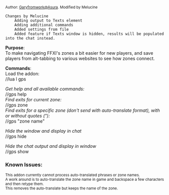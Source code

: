 <sup>Author: [Garyfromwork@Asura](https://github.com/garyfromwork/ffxi-windower/tree/master). Modified by Melucine</sup>

```
Changes by Melucine
    Adding output to Texts element
    Adding additional commands
    Added settings from file
    Added feature if Texts window is hidden, results will be populated into the chat instead.    
```



**Purpose**: <br>
To make navigating FFXI's zones a bit easier for new players, and save players
from alt-tabbing to various websites to see how zones connect.

**Commands**:<br>
Load the addon:<br>
//lua l gps

*Get help and all available commands:*<br>
//gps help
<br>
*Find exits for current zone:*<br>
//gps zone
<br>
*Find exits for a specific zone (don't send with auto-translate format), with or without quotes ("):*<br>
//gps "zone name" 

*Hide the window and display in chat*<br>
//gps hide<br>
        
*Hide the chat output and display in window*<br>
//gps show
<br>
### Known Issues:
<sup>This addon currently cannot process auto-translated phrases or zone names.
<br>
A work around is to auto-translate the zone name in game and backspace a few characters and then retype them.
<br>
This removes the auto-translate but keeps the name of the zone.</sup>
